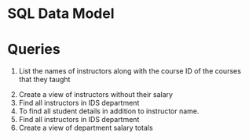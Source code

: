 # SQL Data Model

# Queries

1. List the names of instructors along with the course ID of the courses that they taught
2) Create a view of instructors without their salary
3) Find all instructors in IDS department
4) To find all student details in addition to instructor name.
5) Find all instructors in IDS department
6) Create a view of department salary totals

